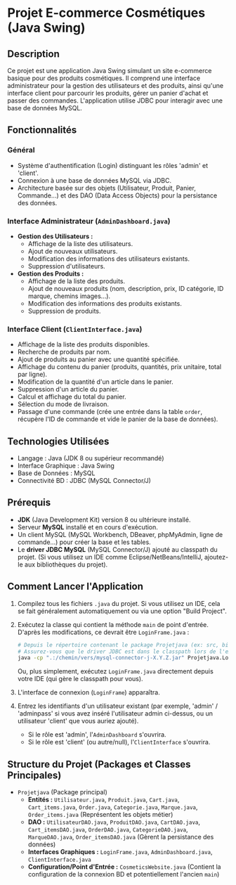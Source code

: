 # Projet E-commerce Cosmétiques (Java Swing)

## Description

Ce projet est une application Java Swing simulant un site e-commerce basique pour des produits cosmétiques. Il comprend une interface administrateur pour la gestion des utilisateurs et des produits, ainsi qu'une interface client pour parcourir les produits, gérer un panier d'achat et passer des commandes. L'application utilise JDBC pour interagir avec une base de données MySQL.

## Fonctionnalités

### Général
*   Système d'authentification (Login) distinguant les rôles 'admin' et 'client'.
*   Connexion à une base de données MySQL via JDBC.
*   Architecture basée sur des objets (Utilisateur, Produit, Panier, Commande...) et des DAO (Data Access Objects) pour la persistance des données.

### Interface Administrateur (`AdminDashboard.java`)
*   **Gestion des Utilisateurs :**
    *   Affichage de la liste des utilisateurs.
    *   Ajout de nouveaux utilisateurs.
    *   Modification des informations des utilisateurs existants.
    *   Suppression d'utilisateurs.
*   **Gestion des Produits :**
    *   Affichage de la liste des produits.
    *   Ajout de nouveaux produits (nom, description, prix, ID catégorie, ID marque, chemins images...).
    *   Modification des informations des produits existants.
    *   Suppression de produits.

### Interface Client (`ClientInterface.java`)
*   Affichage de la liste des produits disponibles.
*   Recherche de produits par nom.
*   Ajout de produits au panier avec une quantité spécifiée.
*   Affichage du contenu du panier (produits, quantités, prix unitaire, total par ligne).
*   Modification de la quantité d'un article dans le panier.
*   Suppression d'un article du panier.
*   Calcul et affichage du total du panier.
*   Sélection du mode de livraison.
*   Passage d'une commande (crée une entrée dans la table `order`, récupère l'ID de commande et vide le panier de la base de données).

## Technologies Utilisées

*   Langage : Java (JDK 8 ou supérieur recommandé)
*   Interface Graphique : Java Swing
*   Base de Données : MySQL
*   Connectivité BD : JDBC (MySQL Connector/J)

## Prérequis

*   **JDK** (Java Development Kit) version 8 ou ultérieure installé.
*   Serveur **MySQL** installé et en cours d'exécution.
*   Un client MySQL (MySQL Workbench, DBeaver, phpMyAdmin, ligne de commande...) pour créer la base et les tables.
*   Le **driver JDBC MySQL** (MySQL Connector/J) ajouté au classpath du projet. (Si vous utilisez un IDE comme Eclipse/NetBeans/IntelliJ, ajoutez-le aux bibliothèques du projet).

## Comment Lancer l'Application

1.  Compilez tous les fichiers `.java` du projet. Si vous utilisez un IDE, cela se fait généralement automatiquement ou via une option "Build Project".
2.  Exécutez la classe qui contient la méthode `main` de point d'entrée. D'après les modifications, ce devrait être `LoginFrame.java` :
    ```bash
    # Depuis le répertoire contenant le package Projetjava (ex: src, bin, target/classes)
    # Assurez-vous que le driver JDBC est dans le classpath lors de l'exécution en ligne de commande
    java -cp ".:/chemin/vers/mysql-connector-j-X.Y.Z.jar" Projetjava.LoginFrame
    ```
    Ou, plus simplement, exécutez `LoginFrame.java` directement depuis votre IDE (qui gère le classpath pour vous).

3.  L'interface de connexion (`LoginFrame`) apparaîtra.
4.  Entrez les identifiants d'un utilisateur existant (par exemple, 'admin' / 'adminpass' si vous avez inséré l'utilisateur admin ci-dessus, ou un utilisateur 'client' que vous auriez ajouté).
    *   Si le rôle est 'admin', l'`AdminDashboard` s'ouvrira.
    *   Si le rôle est 'client' (ou autre/null), l'`ClientInterface` s'ouvrira.

## Structure du Projet (Packages et Classes Principales)

*   `Projetjava` (Package principal)
    *   **Entités :** `Utilisateur.java`, `Produit.java`, `Cart.java`, `Cart_items.java`, `Order.java`, `Categorie.java`, `Marque.java`, `Order_items.java` (Représentent les objets métier)
    *   **DAO :** `UtilisateurDAO.java`, `ProduitDAO.java`, `CartDAO.java`, `Cart_itemsDAO.java`, `OrderDAO.java`, `CategorieDAO.java`, `MarqueDAO.java`, `Order_itemsDAO.java` (Gèrent la persistance des données)
    *   **Interfaces Graphiques :** `LoginFrame.java`, `AdminDashboard.java`, `ClientInterface.java`
    *   **Configuration/Point d'Entrée :** `CosmeticsWebsite.java` (Contient la configuration de la connexion BD et potentiellement l'ancien `main`)
